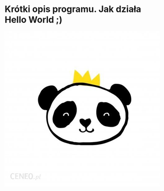 # Krótki opis programu. Jak działa Hello World ;)
![Test Image 4](i-4rooms-obrazek-na-plotnie-panda.jpg)
